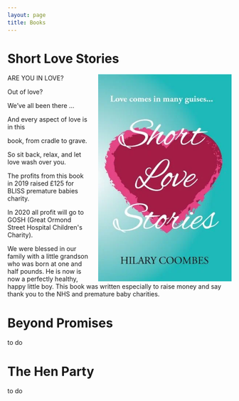 ```yaml
---
layout: page
title: Books
---
```


# Short Love Stories

<img src="/public/images/short-love-stories.webp" alt='Hilary' style="width: 300px; float: right; padding-left: 20px;" />ARE YOU IN LOVE?

Out of love?

We’ve all been there …

And every aspect of love is in this

book, from cradle to grave.

So sit back, relax, and let love wash over you.

The profits from this book in 2019 raised £125 for BLISS premature babies charity. 

In 2020 all profit will go to GOSH (Great Ormond Street Hospital Children's Charity).

We were blessed in our family with a little grandson who was born at one and half pounds. He is now is now a perfectly healthy, happy little boy. This book was written especially to raise money and say thank you to the NHS and premature baby charities.

# Beyond Promises

to do

# The Hen Party

to do